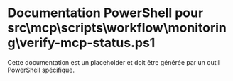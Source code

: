 # Documentation PowerShell pour src\mcp\scripts\workflow\monitoring\verify-mcp-status.ps1

Cette documentation est un placeholder et doit être générée par un outil PowerShell spécifique.
